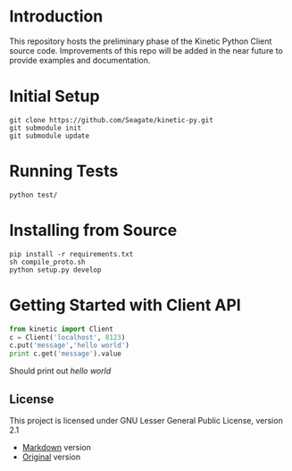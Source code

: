 Introduction
============
This repository hosts the preliminary phase of the Kinetic Python Client source code. Improvements of this repo will be added in the near future to provide examples and documentation.

Initial Setup
=============

    git clone https://github.com/Seagate/kinetic-py.git
    git submodule init
    git submodule update

Running Tests
=============

    python test/

Installing from Source
======================

    pip install -r requirements.txt
    sh compile_proto.sh
    python setup.py develop

Getting Started with Client API
========================

```python
from kinetic import Client
c = Client('localhost', 8123)
c.put('message','hello world')
print c.get('message').value
```
Should print out _hello_ _world_

License
-------

This project is licensed under GNU Lesser General Public License, version 2.1
* [Markdown](LICENSE/LGPL2.1.md) version
* [Original](LICENSE/LGPL2.1.txt) version
